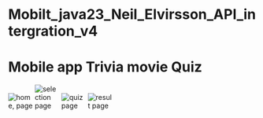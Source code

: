 # Mobilt_java23_Neil_Elvirsson_API_intergration_v4

# Mobile app Trivia movie Quiz
<img 
  src="" 
  alt="home, page" 
  title="homepage"
  style="display: inline-block; margin: 0 auto; max-width: 50px">
  <img 
  src="" 
  alt="selection page" 
  title="selectionpage"
  style="display: inline-block; margin: 0 auto; max-width: 50px">
  <img 
  src="" 
  alt="quiz page" 
  title="quizpage"
  style="display: inline-block; margin: 0 auto; max-width: 50px">
  <img 
  src="" 
  alt="result page" 
  title="resultpage"
  style="display: inline-block; margin: 0 auto; max-width: 50px">
  
